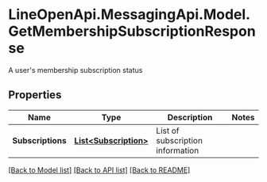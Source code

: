 # LineOpenApi.MessagingApi.Model.GetMembershipSubscriptionResponse
A user's membership subscription status

## Properties

Name | Type | Description | Notes
------------ | ------------- | ------------- | -------------
**Subscriptions** | [**List&lt;Subscription&gt;**](Subscription.md) | List of subscription information | 

[[Back to Model list]](../README.md#documentation-for-models) [[Back to API list]](../README.md#documentation-for-api-endpoints) [[Back to README]](../README.md)

